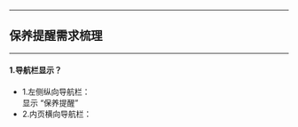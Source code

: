 -----------------
## 保养提醒需求梳理
------------------

#### 1.导航栏显示？
- 1.左侧纵向导航栏：  
    显示 “保养提醒”
- 2.内页横向导航栏：